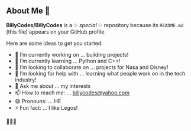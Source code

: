 ## About Me 👋


**BillyCodes/BillyCodes** is a ✨ _special_ ✨ repository because its `README.md` (this file) appears on your GitHub profile.

Here are some ideas to get you started:

- 🔭 I’m currently working on ... building projects!
- 🌱 I’m currently learning ... Python and C++!
- 👯 I’m looking to collaborate on ... projects for Nasa and Disney! 
- 🤔 I’m looking for help with ... learning what people work on in the tech industry!
- 💬 Ask me about ... my interests 
- 📫 How to reach me: ... billycodes@yahoo.com
- 😄 Pronouns: ... HE
- ⚡ Fun fact: ... I like Legos!

🚀📖💫
